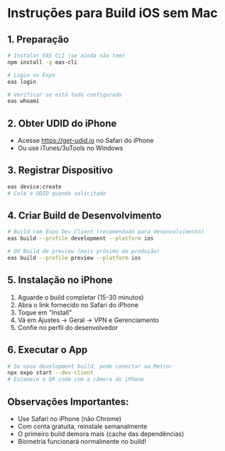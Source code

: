 # Instruções para Build iOS sem Mac

## 1. Preparação
```bash
# Instalar EAS CLI (se ainda não tem)
npm install -g eas-cli

# Login no Expo
eas login

# Verificar se está tudo configurado
eas whoami
```

## 2. Obter UDID do iPhone
- Acesse https://get-udid.io no Safari do iPhone
- Ou use iTunes/3uTools no Windows

## 3. Registrar Dispositivo
```bash
eas device:create
# Cole o UDID quando solicitado
```

## 4. Criar Build de Desenvolvimento
```bash
# Build com Expo Dev Client (recomendado para desenvolvimento)
eas build --profile development --platform ios

# OU Build de preview (mais próximo da produção)
eas build --profile preview --platform ios
```

## 5. Instalação no iPhone
1. Aguarde o build completar (15-30 minutos)
2. Abra o link fornecido no Safari do iPhone
3. Toque em "Install"
4. Vá em Ajustes → Geral → VPN e Gerenciamento
5. Confie no perfil do desenvolvedor

## 6. Executar o App
```bash
# Se usou development build, pode conectar ao Metro:
npx expo start --dev-client
# Escaneie o QR code com a câmera do iPhone
```

## Observações Importantes:
- Use Safari no iPhone (não Chrome)
- Com conta gratuita, reinstale semanalmente
- O primeiro build demora mais (cache das dependências)
- Biometria funcionará normalmente no build!